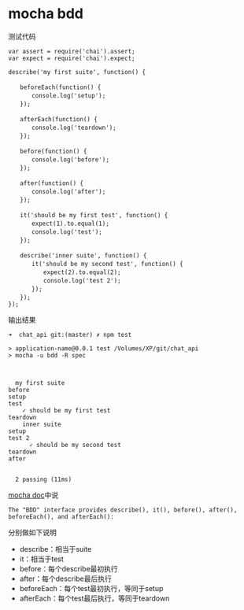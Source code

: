 # mocha bdd

测试代码

```
var assert = require('chai').assert;
var expect = require('chai').expect;

describe('my first suite', function() {

　　beforeEach(function() {
　　　　console.log('setup');
　　});

　　afterEach(function() {
　　　　console.log('teardown');
　　});

　　before(function() {
　　　　console.log('before');
　　});

　　after(function() {
　　　　console.log('after');
　　});

　　it('should be my first test', function() {
　　　　expect(1).to.equal(1);
　　　　console.log('test');
　　});

　　describe('inner suite', function() {
　　　　it('should be my second test', function() {
　　　　　　expect(2).to.equal(2);
　　　　　　console.log('test 2');
　　　　});
　　});
});

```

输出结果

```
➜  chat_api git:(master) ✗ npm test

> application-name@0.0.1 test /Volumes/XP/git/chat_api
> mocha -u bdd -R spec



  my first suite
before
setup
test
    ✓ should be my first test 
teardown
    inner suite
setup
test 2
      ✓ should be my second test 
teardown
after


  2 passing (11ms)

```


[mocha doc](http://visionmedia.github.io/mocha/)中说

```
The "BDD" interface provides describe(), it(), before(), after(), beforeEach(), and afterEach():
```

分别做如下说明

- describe：相当于suite
- it：相当于test
- before：每个describe最初执行
- after：每个describe最后执行
- beforeEach：每个test最初执行，等同于setup
- afterEach：每个test最后执行，等同于teardown
